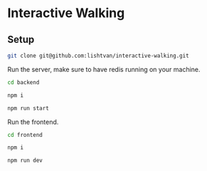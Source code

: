 # Interactive Walking

## Setup

```bash
git clone git@github.com:lishtvan/interactive-walking.git
```

Run the server, make sure to have redis running on your machine.

```bash
cd backend

npm i

npm run start
```

Run the frontend.

```bash
cd frontend

npm i

npm run dev
```
